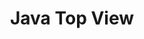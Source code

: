 ---
blog: true
home: true
icon: home
title: Java Top View
heroImage: /logo.svg
bgImage: https://w.wallhaven.cc/full/72/wallhaven-72rxqo.jpg
heroText: Java Top View
tagline: 一个简单的Java学习日记
---